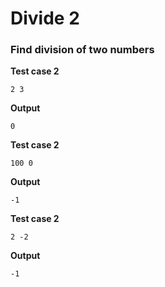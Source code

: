   # **Divide 2**


  ###  **Find division of two numbers**

**Test case 2**
 ```
 2 3
 ```
 **Output**
 ```
 0
 ```
   **Test case 2**
 ```
 100 0
 ```
  **Output**
 ```
-1
 ```
  **Test case 2**
 ```
 2 -2
 ```
 **Output**
 ```
 -1
 ```
 
